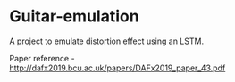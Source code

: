 # Guitar-emulation

A project to emulate distortion effect using an LSTM.

Paper reference - 
http://dafx2019.bcu.ac.uk/papers/DAFx2019_paper_43.pdf
